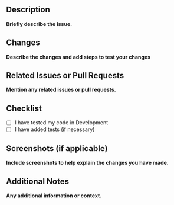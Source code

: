 ## Description

**Briefly describe the issue.**

## Changes

**Describe the changes and add steps to test your changes**

## Related Issues or Pull Requests

**Mention any related issues or pull requests.**

## Checklist

- [ ] I have tested my code in Development
- [ ] I have added tests (if necessary)

## Screenshots (if applicable)

**Include screenshots to help explain the changes you have made.**

## Additional Notes

**Any additional information or context.**
